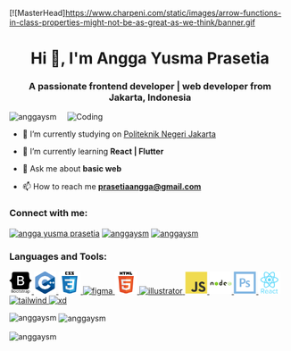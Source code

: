 [![MasterHead]https://www.charpeni.com/static/images/arrow-functions-in-class-properties-might-not-be-as-great-as-we-think/banner.gif



<h1 align="center">Hi 👋, I'm Angga Yusma Prasetia</h1>
<h3 align="center">A passionate frontend developer | web developer from Jakarta, Indonesia</h3>
<img align="right" alt="Coding" width="400" src="https://media.tenor.com/OjVjDqcWaIoAAAAd/stray-coding.gif" />

<p align="left"> <img src="https://komarev.com/ghpvc/?username=anggaysm&label=Profile%20views&color=0e75b6&style=flat" alt="anggaysm" /> </p>

- 🔭 I’m currently studying on [Politeknik Negeri Jakarta](https://pnj.ac.id/)

- 🌱 I’m currently learning **React | Flutter**

- 💬 Ask me about **basic web**

- 📫 How to reach me **prasetiaangga@gmail.com**

<h3 align="left">Connect with me:</h3>
<p align="left">
<a href="https://linkedin.com/in/angga yusma prasetia" target="blank"><img align="center" src="https://raw.githubusercontent.com/rahuldkjain/github-profile-readme-generator/master/src/images/icons/Social/linked-in-alt.svg" alt="angga yusma prasetia" height="30" width="40" /></a>
<a href="https://instagram.com/anggaysm" target="blank"><img align="center" src="https://raw.githubusercontent.com/rahuldkjain/github-profile-readme-generator/master/src/images/icons/Social/instagram.svg" alt="anggaysm" height="30" width="40" /></a>
<a href="https://dribbble.com/anggaysm" target="blank"><img align="center" src="https://raw.githubusercontent.com/rahuldkjain/github-profile-readme-generator/master/src/images/icons/Social/dribbble.svg" alt="anggaysm" height="30" width="40" /></a>
</p>

<h3 align="left">Languages and Tools:</h3>
<p align="left"> <a href="https://getbootstrap.com" target="_blank" rel="noreferrer"> <img src="https://raw.githubusercontent.com/devicons/devicon/master/icons/bootstrap/bootstrap-plain-wordmark.svg" alt="bootstrap" width="40" height="40"/> </a> <a href="https://www.w3schools.com/cpp/" target="_blank" rel="noreferrer"> <img src="https://raw.githubusercontent.com/devicons/devicon/master/icons/cplusplus/cplusplus-original.svg" alt="cplusplus" width="40" height="40"/> </a> <a href="https://www.w3schools.com/css/" target="_blank" rel="noreferrer"> <img src="https://raw.githubusercontent.com/devicons/devicon/master/icons/css3/css3-original-wordmark.svg" alt="css3" width="40" height="40"/> </a> <a href="https://www.figma.com/" target="_blank" rel="noreferrer"> <img src="https://www.vectorlogo.zone/logos/figma/figma-icon.svg" alt="figma" width="40" height="40"/> </a> <a href="https://www.w3.org/html/" target="_blank" rel="noreferrer"> <img src="https://raw.githubusercontent.com/devicons/devicon/master/icons/html5/html5-original-wordmark.svg" alt="html5" width="40" height="40"/> </a> <a href="https://www.adobe.com/in/products/illustrator.html" target="_blank" rel="noreferrer"> <img src="https://www.vectorlogo.zone/logos/adobe_illustrator/adobe_illustrator-icon.svg" alt="illustrator" width="40" height="40"/> </a> <a href="https://developer.mozilla.org/en-US/docs/Web/JavaScript" target="_blank" rel="noreferrer"> <img src="https://raw.githubusercontent.com/devicons/devicon/master/icons/javascript/javascript-original.svg" alt="javascript" width="40" height="40"/> </a> <a href="https://nodejs.org" target="_blank" rel="noreferrer"> <img src="https://raw.githubusercontent.com/devicons/devicon/master/icons/nodejs/nodejs-original-wordmark.svg" alt="nodejs" width="40" height="40"/> </a> <a href="https://www.photoshop.com/en" target="_blank" rel="noreferrer"> <img src="https://raw.githubusercontent.com/devicons/devicon/master/icons/photoshop/photoshop-line.svg" alt="photoshop" width="40" height="40"/> </a> <a href="https://reactjs.org/" target="_blank" rel="noreferrer"> <img src="https://raw.githubusercontent.com/devicons/devicon/master/icons/react/react-original-wordmark.svg" alt="react" width="40" height="40"/> </a> <a href="https://tailwindcss.com/" target="_blank" rel="noreferrer"> <img src="https://www.vectorlogo.zone/logos/tailwindcss/tailwindcss-icon.svg" alt="tailwind" width="40" height="40"/> </a> <a href="https://www.adobe.com/products/xd.html" target="_blank" rel="noreferrer"> <img src="https://cdn.worldvectorlogo.com/logos/adobe-xd.svg" alt="xd" width="40" height="40"/> </a> </p>

<p><img align="left" src="https://github-readme-stats.vercel.app/api/top-langs?username=anggaysm&show_icons=true&locale=en&layout=compact" alt="anggaysm" /></p>

<p>&nbsp;<img align="center" src="https://github-readme-stats.vercel.app/api?username=anggaysm&show_icons=true&locale=en" alt="anggaysm" /></p>

<p><img align="center" src="https://github-readme-streak-stats.herokuapp.com/?user=anggaysm&" alt="anggaysm" /></p>
